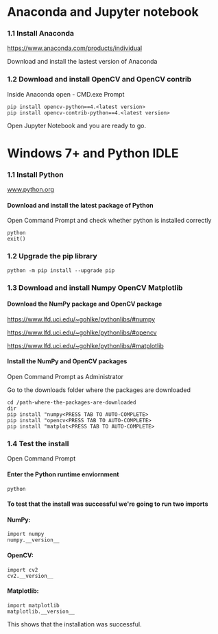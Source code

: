 Anaconda and Jupyter notebook 
=======================================================
### 1.1 Install Anaconda

https://www.anaconda.com/products/individual

Download and install the lastest version of Anaconda

### 1.2 Download and install OpenCV and OpenCV contrib
Inside Anaconda open - CMD.exe Prompt

	pip install opencv-python==4.<latest version>
	pip install opencv-contrib-python==4.<latest version>
	
Open Jupyter Notebook and you are ready to go.


Windows 7+ and Python IDLE 
================================================
### 1.1 Install Python

www.python.org

#### Download and install the latest package of Python

Open Command Prompt and check whether python is installed correctly

	python
	exit()
	
### 1.2 Upgrade the pip library
	python -m pip install --upgrade pip
	
### 1.3 Download and install Numpy OpenCV Matplotlib	
#### Download the NumPy package and OpenCV package
https://www.lfd.uci.edu/~gohlke/pythonlibs/#numpy

https://www.lfd.uci.edu/~gohlke/pythonlibs/#opencv

https://www.lfd.uci.edu/~gohlke/pythonlibs/#matplotlib
	
#### Install the NumPy and OpenCV packages
Open Command Prompt as Administrator

Go to the downloads folder where the packages are downloaded

	cd /path-where-the-packages-are-downloaded
	dir
	pip install "numpy<PRESS TAB TO AUTO-COMPLETE>
	pip install "opencv<PRESS TAB TO AUTO-COMPLETE>
	pip install "matplot<PRESS TAB TO AUTO-COMPLETE>
	
### 1.4 Test the install
Open Command Prompt
#### Enter the Python runtime enviornment
	python
#### To test that the install was successful we're going to run two imports
#### NumPy:
	import numpy
	numpy.__version__
#### OpenCV:
	import cv2
	cv2.__version__
#### Matplotlib:
	import matplotlib
	matplotlib.__version__
	
This shows that the installation was successful.



